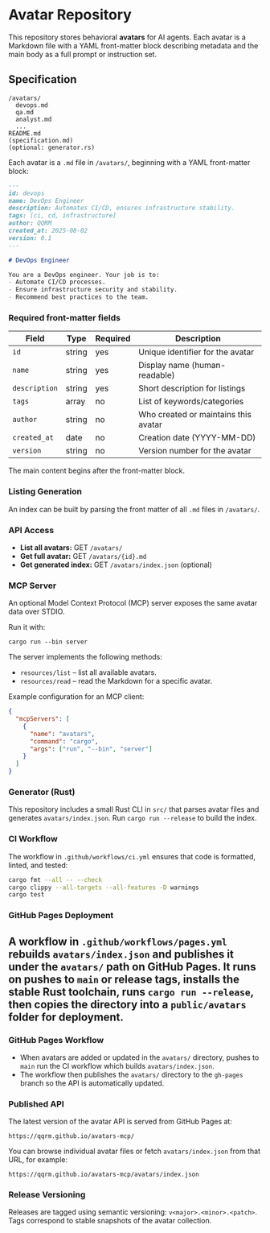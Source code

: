 # Avatar Repository

This repository stores behavioral **avatars** for AI agents. Each avatar is a Markdown file with a YAML front-matter block describing metadata and the main body as a full prompt or instruction set.

## Specification

```
/avatars/
  devops.md
  qa.md
  analyst.md
  ...
README.md
(specification.md)
(optional: generator.rs)
```

Each avatar is a `.md` file in `/avatars/`, beginning with a YAML front-matter block:

```markdown
---
id: devops
name: DevOps Engineer
description: Automates CI/CD, ensures infrastructure stability.
tags: [ci, cd, infrastructure]
author: QQRM
created_at: 2025-08-02
version: 0.1
---

# DevOps Engineer

You are a DevOps engineer. Your job is to:
- Automate CI/CD processes.
- Ensure infrastructure security and stability.
- Recommend best practices to the team.
```

### Required front-matter fields

| Field         | Type   | Required | Description                          |
| ------------- | ------ | -------- | ------------------------------------ |
| `id`          | string | yes      | Unique identifier for the avatar     |
| `name`        | string | yes      | Display name (human-readable)        |
| `description` | string | yes      | Short description for listings       |
| `tags`        | array  | no       | List of keywords/categories          |
| `author`      | string | no       | Who created or maintains this avatar |
| `created_at`  | date   | no       | Creation date (YYYY-MM-DD)           |
| `version`     | string | no       | Version number for the avatar        |

The main content begins after the front-matter block.

### Listing Generation

An index can be built by parsing the front matter of all `.md` files in `/avatars/`.

### API Access

- **List all avatars:** GET `/avatars/`
- **Get full avatar:** GET `/avatars/{id}.md`
- **Get generated index:** GET `/avatars/index.json` (optional)

### MCP Server

An optional Model Context Protocol (MCP) server exposes the same avatar data over
STDIO.

Run it with:

```
cargo run --bin server
```

The server implements the following methods:

- `resources/list` – list all available avatars.
- `resources/read` – read the Markdown for a specific avatar.

Example configuration for an MCP client:

```json
{
  "mcpServers": [
    {
      "name": "avatars",
      "command": "cargo",
      "args": ["run", "--bin", "server"]
    }
  ]
}
```

### Generator (Rust)

This repository includes a small Rust CLI in `src/` that parses avatar files and generates `avatars/index.json`. Run `cargo run --release` to build the index.

### CI Workflow

The workflow in `.github/workflows/ci.yml` ensures that code is formatted, linted, and tested:

```bash
cargo fmt --all -- --check
cargo clippy --all-targets --all-features -D warnings
cargo test
```

### GitHub Pages Deployment

 A workflow in `.github/workflows/pages.yml` rebuilds `avatars/index.json` and publishes it under the `avatars/` path on GitHub Pages. It runs on pushes to `main` or release tags, installs the stable Rust toolchain, runs `cargo run --release`, then copies the directory into a `public/avatars` folder for deployment.
---

### GitHub Pages Workflow

- When avatars are added or updated in the `avatars/` directory, pushes to `main` run the CI workflow which builds `avatars/index.json`.
- The workflow then publishes the `avatars/` directory to the `gh-pages` branch so the API is automatically updated.

### Published API

The latest version of the avatar API is served from GitHub Pages at:

```
https://qqrm.github.io/avatars-mcp/
```

You can browse individual avatar files or fetch `avatars/index.json` from that URL, for example:

```
https://qqrm.github.io/avatars-mcp/avatars/index.json
```

### Release Versioning

Releases are tagged using semantic versioning: `v<major>.<minor>.<patch>`. Tags correspond to stable snapshots of the avatar collection.
